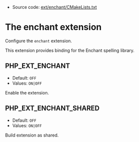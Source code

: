 <!-- This is auto-generated file. -->
* Source code: [ext/enchant/CMakeLists.txt](https://github.com/petk/php-build-system/blob/master/cmake/ext/enchant/CMakeLists.txt)

# The enchant extension

Configure the `enchant` extension.

This extension provides binding for the Enchant spelling library.

## PHP_EXT_ENCHANT

* Default: `OFF`
* Values: `ON|OFF`

Enable the extension.

## PHP_EXT_ENCHANT_SHARED

* Default: `OFF`
* Values: `ON|OFF`

Build extension as shared.
